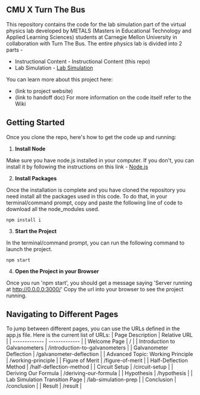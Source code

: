 ## CMU X Turn The Bus
This repository contains the code for the lab simulation part of the virtual physics lab developed by METALS (Masters in Educational Technology and Applied Learning Sciences) students at Carnegie Mellon University in collaboration with Turn The Bus. The entire physics lab is divided into 2 parts -

* Instructional Content - Instructional Content (this repo)
* Lab Simulation - [Lab Simulation](https://github.com/Dhruvisha01/Capstone-MVPThreeLab)
  
You can learn more about this project here:
* (link to project website)
* (link to handoff doc) 
For more information on the code itself refer to the Wiki
  

## Getting Started
Once you clone the repo, here's how to get the code up and running:
1. **Install Node**

Make sure you have node.js installed in your computer. If you don't, you can install it by following the instructions on this link - [Node.js](https://nodejs.org/en/download/package-manager)

2. **Install Packages**

Once the installation is complete and you have cloned the repository you need install all the packages used in this code. To do that, in your terminal/command prompt, copy and paste the following line of code to download all the node_modules used.
```
npm install i
```
3. **Start the Project**

In the terminal/command prompt, you can run the following command to launch the project.
```
npm start
```
4. **Open the Project in your Browser**

Once you run 'npm start', you should get a message saying 'Server running at http://0.0.0.0:3000/' Copy the url into your browser to see the project running.


## Navigating to Different Pages
To jump between different pages, you can use the URLs defined in the app.js file. Here is the current list of URLs:
| Page Description  | Relative URL |
| ------------- | ------------- |
| Welcome Page  | /  |
| Introduction to Galvanometers  | /introduction-to-galvanometers  |
| Galvanometer Deflection  | /galvanometer-deflection  |
| Advanced Topic: Working Principle  | /working-principle  |
| Figure of Merit  | /figure-of-merit  |
| Half-Deflection Method  | /half-deflection-method  |
| Circuit Setup  | /circuit-setup  |
| Deriving Our Formula  | /deriving-our-formula  |
| Hypothesis  | /hypothesis  |
| Lab Simulation Transition Page  | /lab-simulation-prep  |
| Conclusion  | /conclusion  |
| Result  | /result  |



